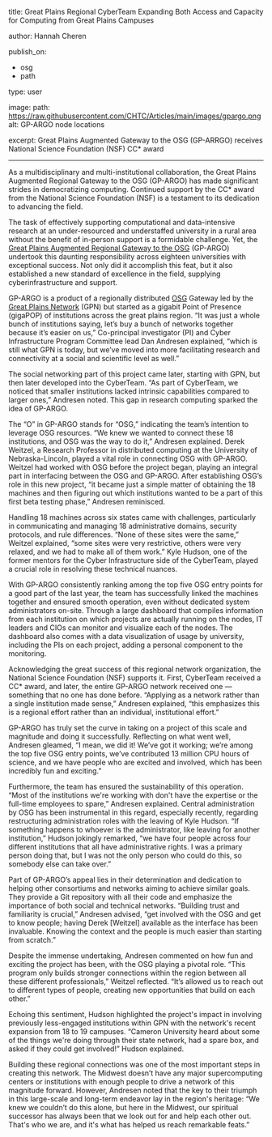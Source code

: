 title: Great Plains Regional CyberTeam Expanding Both Access and Capacity for Computing from Great Plains Campuses

author: Hannah Cheren

publish_on:
  - osg
  - path

  
type: user

image:
  path: https://raw.githubusercontent.com/CHTC/Articles/main/images/gpargo.png
  alt: GP-ARGO node locations
  
excerpt: Great Plains Augmented Gateway to the OSG (GP-ARRGO) receives National Science Foundation (NSF) CC* award

---

As a multidisciplinary and multi-institutional collaboration, the Great Plains Augmented Regional Gateway to the
OSG (GP-ARGO) has made significant strides in democratizing computing. Continued support by the CC* award 
from the National Science Foundation (NSF) is a testament to its dedication to advancing the field.
  
The task of effectively supporting computational and data-intensive research at an under-resourced and
understaffed university in a rural area without the benefit of in-person support is a formidable challenge.
Yet, the [Great Plains Augmented Regional Gateway to the OSG](https://gp-argo.greatplains.net/) (GP-ARGO) 
undertook this daunting responsibility across eighteen universities with exceptional success. Not only did 
it accomplish this feat, but it also established a new standard of excellence in the field, 
supplying cyberinfrastructure and support.

GP-ARGO is a product of a regionally distributed [OSG](https://osg-htc.org/) Gateway led by the 
[Great Plains Network](https://www.greatplains.net/) (GPN) but started as a gigabit Point of Presence (gigaPOP) 
of institutions across the great plains region. “It was just a whole bunch of institutions saying, let’s buy 
a bunch of networks together because it’s easier on us,” Co-principal investigator (PI) and Cyber Infrastructure 
Program Committee lead Dan Andresen explained, “which is still what GPN is today, but we’ve moved into more facilitating 
research and connectivity at a social and scientific level as well.”

The social networking part of this project came later, starting with GPN, but then later developed into the CyberTeam.
“As part of CyberTeam, we noticed that smaller institutions lacked intrinsic capabilities compared to larger ones,” 
Andresen noted. This gap in research computing sparked the idea of GP-ARGO.

The “O” in GP-ARGO stands for “OSG,” indicating the team’s intention to leverage OSG resources. “We knew we wanted 
to connect these 18 institutions, and OSG was the way to do it,” Andresen explained. Derek Weitzel, a Research
Professor in distributed computing at the University of Nebraska-Lincoln, played a vital role in connecting OSG 
with GP-ARGO. Weitzel had worked with OSG before the project began, playing an integral part in interfacing between
the OSG and GP-ARGO. After establishing OSG’s role in this new project, “it became just a simple matter of obtaining 
the 18 machines and then figuring out which institutions wanted to be a part of this first beta testing phase,”
Andresen reminisced.

Handling 18 machines across six states came with challenges, particularly in communicating and managing 18 administrative 
domains, security protocols, and rule differences. “None of these sites were the same,” Weitzel explained, “some sites
were very restrictive, others were very relaxed, and we had to make all of them work.” Kyle Hudson, one of the 
former mentors for the Cyber Infrastructure side of the CyberTeam, played a crucial role in resolving these technical nuances.

With GP-ARGO consistently ranking among the top five OSG entry points for a good part of the last year, the team has 
successfully linked the machines together and ensured smooth operation, even without dedicated system administrators 
on-site. Through a large dashboard that compiles information from each institution on which projects are actually 
running on the nodes, IT leaders and CIOs can monitor and visualize each of the nodes. The dashboard also comes 
with a data visualization of usage by university, including the PIs on each project, adding a personal component to 
the monitoring.

Acknowledging the great success of this regional network organization, the National Science Foundation (NSF)
supports it. First, CyberTeam received a CC* award, and later, the entire GP-ARGO network received one — something that 
no one has done before. “Applying as a network rather than a single institution made sense,” Andresen explained, “this 
emphasizes this is a regional effort rather than an individual, institutional effort.”

GP-ARGO has truly set the curve in taking on a project of this scale and magnitude and doing it successfully. Reflecting 
on what went well, Andresen gleamed, “I mean, we did it! We’ve got it working; we’re among the top five OSG entry points, 
we’ve contributed 13 million CPU hours of science, and we have people who are excited and involved, which has been incredibly 
fun and exciting.”

Furthermore, the team has ensured the sustainability of this operation. “Most of the institutions we're working with don't 
have the expertise or the full-time employees to spare,” Andresen explained. Central administration by OSG has been instrumental 
in this regard, especially recently, regarding restructuring administration roles with the leaving of Kyle Hudson. “If 
something happens to whoever is the administrator, like leaving for another institution,” Hudson jokingly remarked, “we 
have four people across four different institutions that all have administrative rights. I was a primary person doing that, 
but I was not the only person who could do this, so somebody else can take over.”

Part of GP-ARGO’s appeal lies in their determination and dedication to helping other consortiums and networks aiming to achieve 
similar goals. They provide a Git repository with all their code and emphasize the importance of both social and technical networks. 
“Building trust and familiarity is crucial,” Andresen advised, “get involved with the OSG and get to know people; having Derek 
[Weitzel] available as the interface has been invaluable. Knowing the context and the people is much easier than starting from scratch.”

Despite the immense undertaking, Andresen commented on how fun and exciting the project has been, with the OSG playing a pivotal 
role. “This program only builds stronger connections within the region between all these different professionals,” Weitzel 
reflected. “It’s allowed us to reach out to different types of people, creating new opportunities that build on each other.”

Echoing this sentiment, Hudson highlighted the project's impact in involving previously less-engaged institutions within GPN with the network's recent expansion from 18 to 19 campuses. “Cameron University heard about some of the things we're doing 
through their state network, had a spare box, and asked if they could get involved!” Hudson explained.

Building these regional connections was one of the most important steps in creating this network. The Midwest doesn’t 
have any major supercomputing centers or institutions with enough people to drive a network of this magnitude forward. 
However, Andresen noted that the key to their triumph in this large-scale and long-term endeavor lay in the region's heritage:
“We knew we couldn’t do this alone, but here in the Midwest, our spiritual successor has always been that we look out 
for and help each other out. That's who we are, and it's what has helped us reach remarkable feats.”
